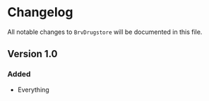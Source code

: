 # Changelog

All notable changes to `BrvDrugstore` will be documented in this file.

## Version 1.0

### Added
- Everything
